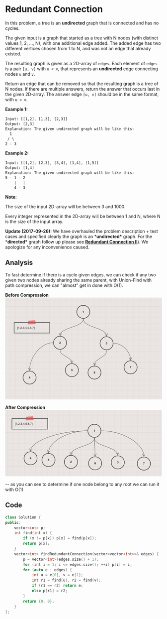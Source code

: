 #  Redundant Connection

In this problem, a tree is an **undirected** graph that is connected and has no cycles.

The given input is a graph that started as a tree with N nodes (with distinct values 1, 2, ..., N), with one additional edge added. The added edge has two different vertices chosen from 1 to N, and was not an edge that already existed.

The resulting graph is given as a 2D-array of `edges`. Each element of `edges` is a pair `[u, v]` with `u < v`, that represents an **undirected** edge connecting nodes `u` and `v`.

Return an edge that can be removed so that the resulting graph is a tree of N nodes. If there are multiple answers, return the answer that occurs last in the given 2D-array. The answer edge `[u, v]` should be in the same format, with `u < v`.

**Example 1:**

```
Input: [[1,2], [1,3], [2,3]]
Output: [2,3]
Explanation: The given undirected graph will be like this:
  1
 / \
2 - 3
```



**Example 2:**

```
Input: [[1,2], [2,3], [3,4], [1,4], [1,5]]
Output: [1,4]
Explanation: The given undirected graph will be like this:
5 - 1 - 2
    |   |
    4 - 3
```



**Note:**

The size of the input 2D-array will be between 3 and 1000.

Every integer represented in the 2D-array will be between 1 and N, where N is the size of the input array.





**Update (2017-09-26):**
We have overhauled the problem description + test cases and specified clearly the graph is an ***undirected\*** graph. For the ***directed\*** graph follow up please see **[Redundant Connection II](https://leetcode.com/problems/redundant-connection-ii/description/)**). We apologize for any inconvenience caused.

## Analysis

To fast determine if there is a cycle given edges, we can check if any two given two nodes already sharing the same parent, with Union-Find with path compression, we can "almost" get in done with O(1).

**Before Compression**
![image](resources/684a.png)



**After Compression**
![image](resources/684b.png)



-- as you can see to determine if one node belong to any root we can run it with O(1)

## Code

```c++
class Solution {
public:
    vector<int> p; 
    int find(int x) {
        if (x != p[x]) p[x] = find(p[x]);
        return p[x];
    }
    vector<int> findRedundantConnection(vector<vector<int>>& edges) {
        p = vector<int>(edges.size() + 1);
        for (int i = 1; i <= edges.size(); ++i) p[i] = i;
        for (auto e : edges) {
            int u = e[0], v = e[1];
            int r1 = find(u), r2 = find(v);
            if (r1 == r2) return e;
            else p[r1] = r2;
        }
        return {0, 0};
    }
};
```

